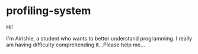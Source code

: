 # profiling-system


Hi!

I'm Airishie, a student who wants to better understand programming. I really am having difficulty comprehending it...Please help me...
